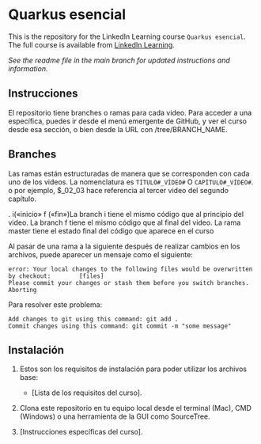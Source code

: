 # Quarkus esencial
This is the repository for the LinkedIn Learning course `Quarkus esencial`. The full course is available from [LinkedIn Learning][lil-course-url].

_See the readme file in the main branch for updated instructions and information._
## Instrucciones
El repositorio tiene branches o ramas para cada video. Para acceder a una específica, puedes ir desde el menú emergente de GitHub, y ver el curso desde esa sección, o bien desde la URL con /tree/BRANCH_NAME.

## Branches
Las ramas están estructuradas de manera que se corresponden con cada uno de los videos. La nomenclatura es  `TÍTULO#_VÍDEO#` O `CAPÍTULO#_VÍDEO#`. o por ejemplo, $_02_03 hace referencia al tercer video del segundo capítulo.

. i(«inicio» f («fin»)La branch i tiene el mismo código que al principio del video. La branch f tiene el mismo código que al final del video. La rama master tiene el estado final del código que aparece en el curso

Al pasar de una rama a la siguiente después de realizar cambios en los archivos, puede aparecer un mensaje como el siguiente:

    error: Your local changes to the following files would be overwritten by checkout:        [files]
    Please commit your changes or stash them before you switch branches.
    Aborting

Para resolver este problema:
	
    Add changes to git using this command: git add .
	Commit changes using this command: git commit -m "some message"

## Instalación
1. Estos son los requisitos de instalación para poder utilizar los archivos base:
	- [Lista de los requisitos del curso].
	
2. Clona este repositorio en tu equipo local desde el terminal (Mac), CMD (Windows) o una herramienta de la GUI como SourceTree.
3. [Instrucciones específicas del curso].


[0]: # (Replace these placeholder URLs with actual course URLs)

[lil-course-url]: https://www.linkedin.com/learning/
[lil-thumbnail-url]: http://

